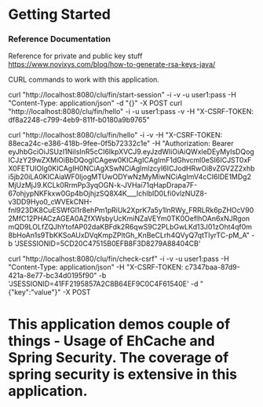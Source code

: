 # Getting Started

### Reference Documentation

Reference for private and public key stuff
https://www.novixys.com/blog/how-to-generate-rsa-keys-java/

CURL commands to work with this application.

curl "http://localhost:8080/clu/fin/start-session" -i -v -u user1:pass -H "Content-Type: application/json" -d "{}" -X POST
curl "http://localhost:8080/clu/fin/hello" -i -u user1:pass -v -H "X-CSRF-TOKEN: df8a2248-c799-4eb9-811f-b0180a9b9765"

curl "http://localhost:8080/clu/fin/hello" -i -v -H "X-CSRF-TOKEN: 88eca24c-e386-418b-9fee-0f5b72332c1e" -H "Authorization: Bearer eyJhbGciOiJSUzI1NiIsInR5cCI6IkpXVCJ9.eyJzdWIiOiAiQWxleDEyMyIsDQogICJzY29wZXMiOiBbDQogICAgew0KICAgICAgImF1dGhvcml0eSI6ICJST0xFX0FETUlOIg0KICAgIH0NCiAgXSwNCiAgImlzcyI6ICJodHRwOi8vZGV2Z2xhbi5jb20iLA0KICAiaWF0IjogMTUwODYwNzMyMiwNCiAgImV4cCI6IDE1MDg2MjUzMjJ9.KCLk0RrmPp3yqOGN-k-JVHai71qHapDrapa7F-67ohjypNKFkxw0Gp4bOjhjzSQ8X4K___lchIbID0Lfi0vlzNUZ8-v3DD9Hyo0_cWVEkCNH-fnl923DK8CuESWfGl1r8ehPm1pRiUk2XprK7a5y1lnRWy_FRRLRk6pZHOcV902MfC12PHACzAGEA0AZfXWsbyUcKmiNZaVEYm0TK0OeflhOAn6xNJRgonmQD9LOLfZQJhYtofAP02daKBFdk2R6qwS9C2PLbGwLKd13J01zOht4qf0m8bHoAn1s9TbKKSoAUxDVqKmpZPltGh_KnBeCLrh4QVyQ7qtTIyrTC-pM_A" -b 'JSESSIONID=5CD20C47515B0EFB8F3D8279A88404CB'

curl "http://localhost:8080/clu/fin/check-csrf" -i -v -u user1:pass -H "Content-Type: application/json" -H "X-CSRF-TOKEN: c7347baa-87d9-421a-8e77-bc34d0195f90" -b 'JSESSIONID=41FF2195857A2C8B64EF9C0C4F61540E' -d "{\"key\":\"value\"}" -X POST

# This application demos couple of things - Usage of EhCache and Spring Security. The coverage of spring security is extensive in this application.